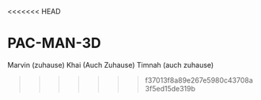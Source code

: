<<<<<<< HEAD
# PAC-MAN-3D
Marvin (zuhause)
Khai (Auch Zuhause)
Timnah (auch zuhause)
>>>>>>> f37013f8a89e267e5980c43708a3f5ed15de319b

